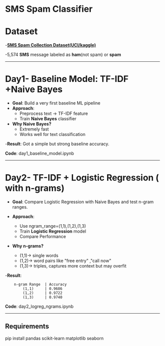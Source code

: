 # SMS Spam Classifier

# Dataset
 -**[SMS Spam Collection Dataset(UCI/kaggle)](https://www.kaggle.com/datasets/uciml/sms-spam-collection-dataset)**
 
 -5,574 **SMS** message labeled as **ham**(not spam) or **spam**

---

# Day1- Baseline Model: TF-IDF +Naive Bayes

- **Goal**: Build a very first baseline ML pipeline
- **Approach**:
     - Preprocess text -> TF-IDF feature
     - Train **Naive Bayes** classifier
- **Why Naive Bayes?**
     - Extremely fast
     - Works well for text classification
       
-**Result**: Got a simple but strong baseline accuracy.

**Code**: day1_baseline_model.ipynb 


---

# Day2-  TF-IDF + Logistic Regression ( with n-grams)

- **Goal**: Compare Logistic Regression with Naive Bayes and test n-gram ranges.

- **Approach**:
     - Use ngram_range=(1,1),(1,2),(1,3)
     - Train **Logistic Regression** model
     - Compare Performance

- **Why n-grams?**
     - (1,1)-> single words
     - (1,2)-> word pairs like "free entry" ,"call now"
     - (1,3)-> triples, captures more context but may overfit

-**Result**: 

		n-gram Range  | Accuracy
		    (1,1)     | 0.9686
		    (1,2)     | 0.9722
		    (1,3)     | 0.9740  
**Code**: day2_logreg_ngrams.ipynb 

---

## Requirements 

pip install pandas scikit-learn matplotlib seaborn
